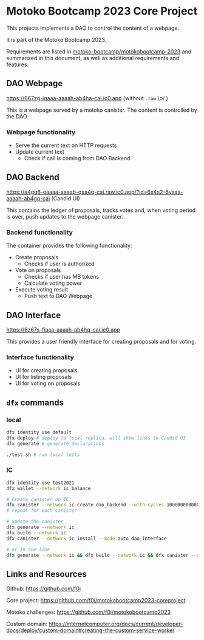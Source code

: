 # Motoko Bootcamp 2023 Core Project

This projects implements a DAO to control the content of a webpage.

It is part of the Motoko Bootcamp 2023.

Requirements are listed in [motoko-bootcamp/motokobootcamp-2023](https://github.com/motoko-bootcamp/motokobootcamp-2023/blob/main/core_project/PROJECT.MD)
and summarized in this document, as well as additional requirements and features.

## DAO Webpage

<https://667zg-iqaaa-aaaah-ab4ha-cai.ic0.app> (without `.raw` \o/ )

This is a webpage served by a motoko canister.
The content is controlled by the DAO.

### Webpage functionality

- Serve the current text on HTTP requests
- Update current text
  - Check if call is coming from DAO Backend

## DAO Backend

<https://a4gq6-oaaaa-aaaab-qaa4q-cai.raw.ic0.app/?id=6x4s2-6yaaa-aaaah-ab4gq-cai> (Candid UI)

This contains the ledger of proposals, tracks votes and, when voting period is over, push updates to the webpage canister.

### Backend functionality

The container provides the following functionality:

- Create proposals
  - Checks if user is authorized
- Vote on proposals
  - Checks if user has MB tokens
  - Calculate voting power
- Execute voting result
  - Push text to DAO Webpage

## DAO Interface

<https://6z67s-fiaaa-aaaah-ab4hq-cai.ic0.app>

This provides a user friendly interface for creating proposals and for voting.

### Interface functionality

- UI for creating proposals
- UI for listing proposals
- UI for voting on proposals

## `dfx` commands

### local

```bash
dfx identity use default
dfx deploy # deploy to local replica, will show links to Candid UI
dfx generate # generate declarations

./test.sh # run local tests
```

### IC

```bash
dfx identity use test2021
dfx wallet --network ic balance

# Create canister on IC
dfx canister --network ic create dao_backend --with-cycles 1000000000000 --controller xlesp-lrnfo-bihzg-l5rwa-c2h2r-vukct-pjab5-rj5f7-6664l-uu6qx-cae
# repeat for each canister

# update the canister
dfx generate --network ic
dfx build --network ic
dfx canister --network ic install --mode auto dao_interface

# or in one line
dfx generate --network ic && dfx build --network ic && dfx canister --network ic install --mode auto dao_interface
```

## Links and Resources

Github: <https://github.com/f0i>

Core project: <https://github.com/f0i/motokobootcamp2023-coreproject>

Motoko challenges: <https://github.com/f0i/motokobootcamp2023>

Custom domain: <https://internetcomputer.org/docs/current/developer-docs/deploy/custom-domain#creating-the-custom-service-worker>
